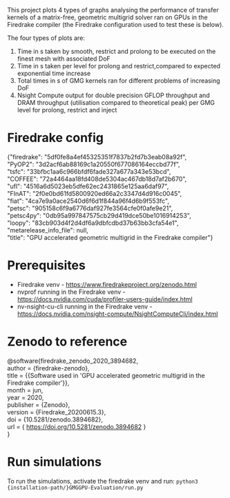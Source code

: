 This project plots 4 types of graphs analysing the performance of transfer kernels of a matrix-free, geometric multigrid solver ran on GPUs in the Firedrake compiler (the Firedrake configuration used to test these is below).

The four types of plots are:
1. Time in s taken by smooth, restrict and prolong to be executed on the finest mesh with associated DoF
2. Time in s taken per level for prolong and restrict,compared to expected exponential time increase
3. Total times in s of GMG kernels ran for different problems of increasing DoF
4. Nsight Compute output for double precision GFLOP throughput and DRAM throughput (utilisation compared to theoretical peak) per GMG level for prolong, restrict and inject 

# Firedrake config 

{"firedrake": "5df0fe8a4ef45325351f7837b2fd7b3eab08a92f", \
"PyOP2": "3d2acf6ab88169c1a20550f677086164eccbd77f", \
"tsfc": "33bfbc1aa6c966bfdf6fade327a677a343e53bcd", \
"COFFEE": "72a4464aa18fd408de5304ac467db18d7af2b670", \
"ufl": "4516a6d5023eb5dfe62ec2431865e125aa6daf97", \
"FInAT": "2f0e0bd61fd5800920ed66a2c3347d4d916c0045", \
"fiat": "4ca7e9a0ace2540d6f6d1f844a96f4d6b9f553fc", \
"petsc":  "905158c6f9a6776daf927fe3564cfe0f0afe9e21", \
"petsc4py": "0db95a997847575cb29d419dce50be1016914253", \
"loopy": "83cb903d4f2d4df6a9dbfcdbd37b63bb3cfa54e1", \
"metarelease_info_file": null, \
"title": "GPU accelerated geometric multigrid in the Firedrake compiler"}

# Prerequisites
* Firedrake venv - https://www.firedrakeproject.org/zenodo.html
* nvprof running in the Firedrake venv - https://docs.nvidia.com/cuda/profiler-users-guide/index.html
* nv-nsight-cu-cli running in the Firedrake venv - https://docs.nvidia.com/nsight-compute/NsightComputeCli/index.html

# Zenodo to reference
@software{firedrake_zenodo_2020_3894682, \
  author       = {firedrake-zenodo}, \
  title        = {{Software used in 'GPU accelerated geometric 
                   multigrid in the Firedrake compiler'}}, \
  month        = jun,\
  year         = 2020,\
  publisher    = {Zenodo}, \
  version      = {Firedrake\_20200615.3},\
  doi          = {10.5281/zenodo.3894682}, \
  url          = { https://doi.org/10.5281/zenodo.3894682 } \
}

# Run simulations
To run the simulations, activate the firedrake venv and run:
``` python3 {installation-path/}GMGGPU-Evaluation/run.py ```

